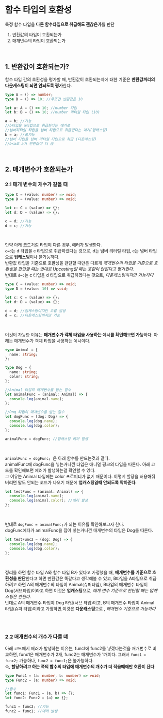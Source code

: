 # 함수 타입의 호환성

특정 함수 타입을 **다른 함수타입으로 취급해도 괜찮은가**를 판단

1.  반환값의 타입이 호환되는가
2.  매개변수의 타입이 호환되는가

<br>

## 1. 반환값이 호환되는가?

함수 타입 간의 호환성을 평가할 때, 반환값이 호환되는지에 대한 기준은 **반환값끼리의 다운캐스팅이 되면 안되도록 평가**한다.

```ts
type A = () => number;
type B = () => 10; //무조건 반환값은 10

let a: A = () => 10; //number 타입
let b: B = () => 10; //number 리터럴 타입 (10)

a = b; //가능
//b타입을 a타입으로 취급한다는 얘기로
//넘버리터럴 타입을 넘버 타입으로 취급한다는 얘기(업캐스팅)
b = a; //불가능
//넘버 타입을 넘버 리터럴 타입으로 취급 (다운캐스팅)
//b<a로 a가 반환값이 더 큼
```

<br>

## 2. 매개변수가 호환되는가

### 2.1 매개 변수의 개수가 같을 때

```ts
type C = (value: number) => void;
type D = (value: number) => void;

let c: C = (value) => {};
let d: D = (value) => {};

c = d; //가능
d = c; //가능
```

<br>

만약 아래 코드처럼 타입이 다른 경우, 에러가 발생한다.  
`c=d`는 d 타입을 c 타입으로 취급하겠다는 것으로, d는 넘버 리터럴 타입, c는 넘버 타입으로 **업캐스팅**이나 불가능하다.  
반환값 타입을 기준으로 호환성을 판단할 때만은 다르게 _매개변수의 타입을 기준으로 호환성을 판단할 때는 반대로 Upcasting일 때는 호환이 안된다고 평가한다._  
반대로 `d=c`는 c 타입을 d 타입으로 취급하겠다는 것으로, _다운캐스팅이지만 가능하다_

```ts
type C = (value: number) => void;
type D = (value: 10) => void;

let c: C = (value) => {};
let d: D = (value) => {};

c = d; //업캐스팅이지만 오류 발생
d = c; //다운캐스팅이지만 가능
```

<br>

이것이 가능한 이유는 **매개변수가 객체 타입을 사용하는 예시를 확인해보면 가능**하다. 아래는 매개변수가 객체 타입을 사용하는 예시이다.

```ts
type Animal = {
  name: string;
};

type Dog = {
  name: string;
  color: string;
};

//Animal 타입의 매개변수를 받는 함수
let animalFunc = (animal: Animal) => {
  console.log(animal.name);
};

//Dog 타입의 매개변수를 받는 함수
let dogFunc = (dog: Dog) => {
  console.log(dog.name);
  console.log(dog.color);
};

animalFunc = dogFunc; //업캐스팅 에러 발생
```

<br>

`animalFunc = dogFunc; `은 아래 함수를 만드는것과 같다.  
animalFunc에 dogFunc을 넣는거니깐 타입은 애니멀 펑크의 타입을 따른다.
아래 코드를 확인해보면 에러가 발생하는걸 확인할 수 있다.  
그 이유는 Animal 타입에는 color 프로퍼티가 없기 때문이다. 이렇게 할당을 허용해줘버리면 말도 안되는 코드가 나오기 때문에 **업캐스팅일때 안되도록 막아준다**.

```ts
let testFunc = (animal: Animal) => {
  console.log(animal.name);
  console.log(animal.color); //에러 발생
};
```

<br>

반대로 `dogFunc = animalFunc;`가 되는 이유를 확인해보고자 한다.  
dogFunc에다가 animalFunc을 집어 넣는거니깐 매개변수의 타입은 Dog를 따른다.

```ts
let testFunc2 = (dog: Dog) => {
  console.log(dog.name);
  console.log(dog.color);
};
```

<br>

정리를 하면 함수 타입 A와 함수 타입 B가 있다고 가정했을 때, **매개변수를 기준으로 호환성을 판단**한다고 하면 반환값은 똑같다고 생각해볼 수 있고, B타입을 A타입으로 취급하려고 하면 A의 매개변수의 타입이 Animal(슈퍼타입), B타입의 매개변수 타입이 Dog(서브타입)이라고 하면 이것은 **업캐스팅**으로, _매개 변수 기준으로 판단할 때는 업캐스팅은 안된다._  
반대로 A의 매개변수 타입이 Dog 타입(서브 타입)이고, B의 매개변수 타입이 Animal 타입(슈퍼 타입)이라고 가정하면,이것은 **다운캐스팅**으로 , _매개변수 기준으로 가능하다_

<br><br>

### 2.2 매개변수의 개수가 다를 떄

아래 코드에서 에러가 발생하는 이유는, func1에 func2를 넣겠다는것을 매개변수로 비교하면, func1은 매개변수가 2개, func2는 매개변수가 1개이다. 그래서 `func1 = func2;` 가능하나,
`func2 = func1;`은 불가능하다.  
즉, **할당하려고 하는 쪽의 함수의 타입에 매개변수의 개수가 더 적을때에만 호환이 된다**

```ts
type Func1 = (a: number, b: number) => void;
type Func2 = (a: number) => void;

//함수
let func1: Func1 = (a, b) => {};
let func2: Func2 = (a) => {};

func1 = func2; //가능
func2 = func1; //에러 발생
```
